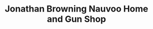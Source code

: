 ---
title: "Jonathan Browning Nauvoo Home and Gun Shop"
url: /nauvoo/jonathan-browning-nauvoo-home-and-gun-shop/
shop: Allgemein
---